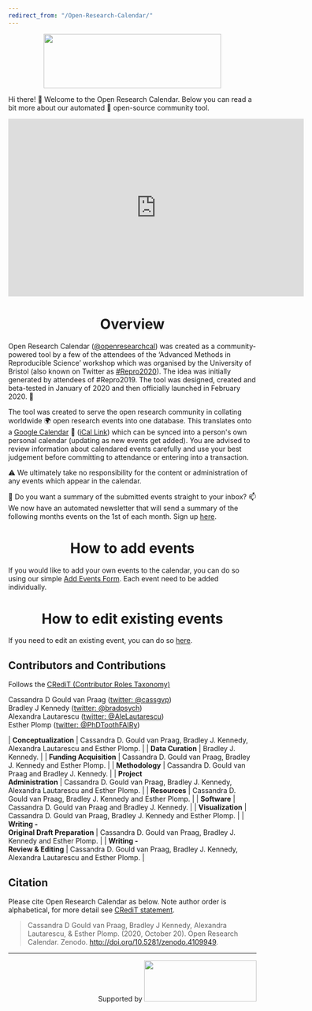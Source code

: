 ```yaml
---
redirect_from: "/Open-Research-Calendar/"
---
```

<p><img style="display: block; margin-left: auto; margin-right: auto;" src="https://raw.githubusercontent.com/openresearchcalendar/openresearchcalendar.github.io/master/Documents/Images/logo_wide-cropped.png" alt="" width="360" height="110" /></p>

Hi there! :wave: Welcome to the Open Research Calendar. Below you can read a bit more about our automated :robot: open-source community tool.  

<iframe display="block" width="600" height="360" src="https://datastudio.google.com/embed/reporting/cbefe1ef-80b5-46db-a7c5-62b0e59b2ff7/page/HWJOC" frameborder="0" style="border:0" allowfullscreen></iframe>

<h1 style="text-align: center;"><strong>Overview</strong></h1>

Open Research Calendar ([@openresearchcal](https://twitter.com/OpenResearchCal)) was created as a community-powered tool by a few of the attendees of the ‘Advanced Methods in Reproducible Science’ workshop which was organised by the University of Bristol (also known on Twitter as [#Repro2020](https://twitter.com/search?q=%23Repro2020)). The idea was initially generated by attendees of #Repro2019. The tool was designed, created and beta-tested in January of 2020 and then officially launched in February 2020. :tada:

The tool was created to serve the open research community in collating worldwide :earth_africa: open research events into one database. This translates onto a [Google Calendar](/calendar) :calendar: ([iCal Link](https://calendar.google.com/calendar/ical/openresearchcalendar%40gmail.com/public/basic.ics)) which can be synced into a person's own personal calendar (updating as new events get added). You are advised to review information about calendared events carefully and use your best judgement before committing to attendance or entering into a transaction.

:warning: We ultimately take no responsibility for the content or administration of any events which appear in the calendar.

:email: Do you want a summary of the submitted events straight to your inbox? :mailbox: We now have an automated newsletter that will send a summary of the following months events on the 1st of each month. Sign up [here](/email-subscribe).  

<h1 style="text-align: center;"><strong>How to add events</strong></h1>

If you would like to add your own events to the calendar, you can do so using our simple [Add Events Form](/add-event). Each event need to be added individually.

<h1 style="text-align: center;"><strong>How to edit existing events</strong></h1>

If you need to edit an existing event, you can do so  [here](/edit-event).

<div id='contributors'></div>
<h2><strong>Contributors and Contributions</strong></h2>  

Follows the [CRediT (Contributor Roles Taxonomy)](https://www.elsevier.com/authors/journal-authors/policies-and-ethics/credit-author-statement)

Cassandra D Gould van Praag ([twitter: @cassgvp](https://twitter.com/cassgvp))  
Bradley J Kennedy ([twitter: @bradpsych](https://twitter.com/bradpsych))  
Alexandra Lautarescu ([twitter: @AleLautarescu](https://twitter.com/AleLautarescu))  
Esther Plomp ([twitter: @PhDToothFAIRy](https://twitter.com/PhDToothFAIRy))  

| **Conceptualization** | Cassandra D. Gould van Praag, Bradley J. Kennedy, Alexandra Lautarescu and Esther Plomp. |
| **Data Curation** | Bradley J. Kennedy. |
| **Funding Acquisition** | Cassandra D. Gould van Praag, Bradley J. Kennedy and Esther Plomp. |
| **Methodology** | Cassandra D. Gould van Praag and Bradley J. Kennedy. |
| **Project <br />Administration** | Cassandra D. Gould van Praag, Bradley J. Kennedy, Alexandra Lautarescu and Esther Plomp. |
| **Resources** | Cassandra D. Gould van Praag, Bradley J. Kennedy and Esther Plomp. |
| **Software** | Cassandra D. Gould van Praag and Bradley J. Kennedy. |
| **Visualization** | Cassandra D. Gould van Praag, Bradley J. Kennedy and Esther Plomp. |
| **Writing -<br /> Original Draft Preparation** | Cassandra D. Gould van Praag, Bradley J. Kennedy and Esther Plomp. |
| **Writing -<br /> Review & Editing** | Cassandra D. Gould van Praag, Bradley J. Kennedy, Alexandra Lautarescu and Esther Plomp. |

<div id='citation'></div>
<h2><strong>Citation</strong></h2>  

Please cite Open Research Calendar as below. Note author order is alphabetical, for more detail see [CRediT statement](http://doi.org/10.5281/zenodo.4109949).  

> Cassandra D Gould van Praag, Bradley J Kennedy, Alexandra Lautarescu, & Esther Plomp. (2020, October 20). Open Research Calendar. Zenodo. <http://doi.org/10.5281/zenodo.4109949>.  

<hr />
<p style="text-align: right;"><span class="site-footer-owner">Supported by&nbsp;<a title="UK Reproducibility Network" href="https://www.ukrn.org/" target="_blank" rel="noopener"><img src="https://cpb-eu-w2.wpmucdn.com/blogs.bristol.ac.uk/dist/b/631/files/2020/09/UKRN-Logo-150-extra2.png" alt="" width="228" height="83" /></a></span></p>
<p>&nbsp;</p>

